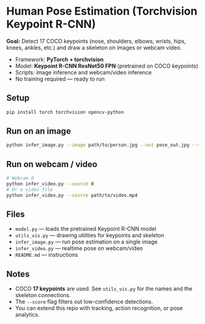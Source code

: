 
# Human Pose Estimation (Torchvision Keypoint R-CNN)

**Goal:** Detect 17 COCO keypoints (nose, shoulders, elbows, wrists, hips, knees, ankles, etc.) and draw a skeleton on images or webcam video.

- Framework: **PyTorch + torchvision**
- Model: **Keypoint R-CNN ResNet50 FPN** (pretrained on COCO keypoints)
- Scripts: image inference and webcam/video inference
- No training required — ready to run

## Setup
```bash
pip install torch torchvision opencv-python
```

## Run on an image
```bash
python infer_image.py --image path/to/person.jpg --out pose_out.jpg --score 0.6
```

## Run on webcam / video
```bash
# Webcam 0
python infer_video.py --source 0
# Or a video file
python infer_video.py --source path/to/video.mp4
```

## Files
- `model.py` — loads the pretrained Keypoint R-CNN model
- `utils_vis.py` — drawing utilities for keypoints and skeleton
- `infer_image.py` — run pose estimation on a single image
- `infer_video.py` — realtime pose on webcam/video
- `README.md` — instructions

## Notes
- COCO **17 keypoints** are used. See `utils_vis.py` for the names and the skeleton connections.
- The `--score` flag filters out low-confidence detections.
- You can extend this repo with tracking, action recognition, or pose analytics.
